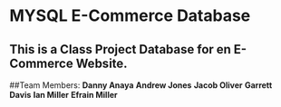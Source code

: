 # MYSQL E-Commerce Database

## This is a Class Project Database for en E-Commerce Website.

##Team Members:
**Danny Anaya**
**Andrew Jones**
**Jacob Oliver**
**Garrett Davis**
**Ian Miller**
**Efrain Miller**
